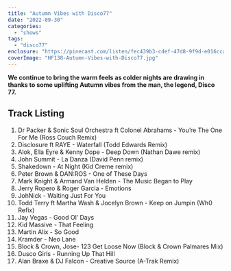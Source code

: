 ```yaml
---
title: "Autumn Vibes with Disco77"
date: "2022-09-30"
categories: 
  - "shows"
tags: 
  - "disco77"
enclosure: "https://pinecast.com/listen/fec439b3-cdef-47d8-9f9d-e016ccaedc0b.mp3 57419460 audio/mpeg "
coverImage: "HF138-Autumn-Vibes-with-Disco77.jpg"
---
```


**We continue to bring the warm feels as colder nights are drawing in thanks to some uplifting Autumn vibes from the man, the legend, Disco 77.**

## Track Listing

1) Dr Packer & Sonic Soul Orchestra ft Colonel Abrahams - You’re The One For Me (Ross Couch Remix)  
2) Disclosure ft RAYE - Waterfall (Todd Edwards Remix)  
3) Alok, Ella Eyre & Kenny Dope - Deep Down (Nathan Dawe remix)  
4) John Summit - La Danza (David Penn remix)  
5) Shakedown - At Night (Kid Creme remix)  
6) Peter Brown & DAN:ROS - One of These Days  
7) Mark Knight & Armand Van Helden - The Music Began to Play  
8) Jerry Ropero & Roger Garcia - Emotions  
9) JohNick - Waiting Just For You  
10) Todd Terry ft Martha Wash & Jocelyn Brown - Keep on Jumpin (Wh0 Refix)  
11) Jay Vegas - Good Ol’ Days  
12) Kid Massive - That Feeling  
13) Martin Alix - So Good  
14) Kramder - Neo Lane  
15) Block & Crown, Jose- 123 Get Loose Now (Block & Crown Palmares Mix)  
16) Dusco Girls - Running Up That Hill  
17) Alan Braxe & DJ Falcon - Creative Source (A-Trak Remix)
